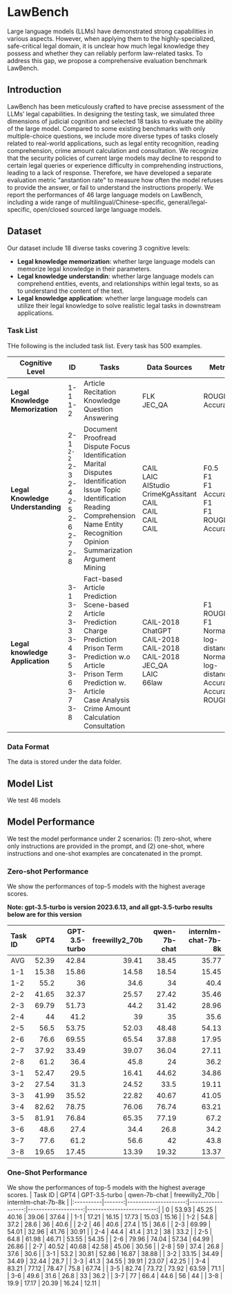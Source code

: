 # LawBench

Large language models (LLMs) have demonstrated strong capabilities in various aspects. However, when applying them to the highly-specialized, safe-critical legal domain, it is unclear how much legal knowledge they possess and whether they can reliably perform law-related tasks. To address this gap, we propose a comprehensive evaluation benchmark LawBench. 

## Introduction
LawBench has been meticulously crafted to have precise assessment of the LLMs’ legal capabilities.
In designing the testing task, we simulated three dimensions of judicial cognition and selected 18 tasks to evaluate the ability of the large model. Compared to some existing benchmarks with only multiple-choice questions, we include more diverse types of tasks closely related to real-world applications, such as legal entity recognition, reading comprehension, crime amount calculation and consultation.
We recognize that the security policies of current large models may decline to respond to certain legal queries or experience difficulty in comprehending instructions, leading to a lack of response. Therefore, we have developed
a separate evaluation metric "anstantion rate" to measure how often the model refuses to provide the answer, or fail to understand the instructions properly.
We report the performances of 46 large language models on LawBench, including a wide range of multilingual/Chinese-specific, general/legal-specific, open/closed sourced large language models.

## Dataset
Our dataset include 18 diverse tasks covering 3 cognitive levels: 
- **Legal knowledge memorization**: whether large language models can memorize legal knowledge in their parameters.
- **Legal knowledge understandin**: whether large language models can comprehend entities, events, and relationships within legal texts, so as to understand the content of the text.
- **Legal knowledge application**: whether large language models can utilize their legal knowledge to solve realistic legal tasks in downstream applications.

### Task List
THe following is the included task list. Every task has 500 examples.

| Cognitive Level                                | ID | Tasks                      | Data Sources | Metrics |
|---------------------------------------------------------|-------------|-------------------------------------|-----------------------|------------------|
|    **Legal Knowledge  Memorization**  | 1-1 <br> 1-2        | Article Recitation   <br>    Knowledge Question Answering           | FLK     <br>   JEC\_QA             | ROUGE-L   <br>  Accuracy     |
|    **Legal Knowledge Understanding**  | 2-1 <br> `2-2` <br> 2-3 <br> 2-4 <br> 2-5 <br> 2-6 <br> 2-7 <br> 2-8   | Document Proofread<br>Dispute Focus Identification <br> Marital Disputes Identification<br> Issue Topic Identification <br> Reading Comprehension <br>Name Entity Recognition <br>Opinion Summarization <br> Argument Mining | CAIL<br>LAIC<br>AIStudio<br>CrimeKgAssitant<br>CAIL<br>CAIL<br>CAIL<br>CAIL                  | F0.5<br>F1<br>F1<br>Accuracy<br>F1<br>F1<br>ROUGE-L<br>Accuracy              |                                                       
| **Legal knowledge Application**| 3-1 <br> 3-2 <br> 3-3 <br> 3-4 <br> 3-5 <br> 3-6 <br> 3-7 <br> 3-8   | Fact-based Article Prediction <br> Scene-based Article Prediction <br> Charge Prediction <br> Prison Term Prediction w.o Article <br> Prison Term Prediction w. Article <br> Case Analysis  <br> Crime Amount Calculation <br>Consultation | CAIL-2018 <br> ChatGPT <br> CAIL-2018 <br> CAIL-2018 <br> CAIL-2018 <br> JEC\_QA <br> LAIC <br> 66law| F1<br> ROUGE-L <br> F1 <br> Normalized log-distance <br> Normalized log-distance <br> Accuracy<br> Accuracy <br> ROUGE-L                                                      | 3-2         | Scene-based Article Prediction      | ChatGPT               | Rouge-L          |

### Data Format
The data is stored under the data folder.

## Model List
We test 46 models

## Model Performance
We test the  model performance under 2 scenarios: (1) zero-shot, where only instructions are provided in the prompt, and (2) one-shot, where instructions and one-shot examples are concatenated in the prompt.

### Zero-shot Performance
We show the performances of top-5 models with the highest average scores.

**Note: gpt-3.5-turbo is version 2023.6.13, and all gpt-3.5-turbo results below are for this version**

| Task ID   |   GPT4 |   GPT-3.5-turbo      |   freewilly2_70b    |   qwen-7b-chat    |   internlm-chat-7b-8k    |
|:----------|-------:|---------------------:|--------------------:|------------------:|-------------------------:|
| AVG       |  52.39 |                42.84 |               39.41 |             38.45 |                    35.77 |
| 1-1       |  15.38 |                15.86 |               14.58 |             18.54 |                    15.45 |
| 1-2       |  55.2  |                36    |               34.6  |             34    |                    40.4  |
| 2-2       |  41.65 |                32.37 |               25.57 |             27.42 |                    35.46 |
| 2-3       |  69.79 |                51.73 |               44.2  |             31.42 |                    28.96 |
| 2-4       |  44    |                41.2  |               39    |             35    |                    35.6  |
| 2-5       |  56.5  |                53.75 |               52.03 |             48.48 |                    54.13 |
| 2-6       |  76.6  |                69.55 |               65.54 |             37.88 |                    17.95 |
| 2-7       |  37.92 |                33.49 |               39.07 |             36.04 |                    27.11 |
| 2-8       |  61.2  |                36.4  |               45.8  |             24    |                    36.2  |
| 3-1       |  52.47 |                29.5  |               16.41 |             44.62 |                    34.86 |
| 3-2       |  27.54 |                31.3  |               24.52 |             33.5  |                    19.11 |
| 3-3       |  41.99 |                35.52 |               22.82 |             40.67 |                    41.05 |
| 3-4       |  82.62 |                78.75 |               76.06 |             76.74 |                    63.21 |
| 3-5       |  81.91 |                76.84 |               65.35 |             77.19 |                    67.2  |
| 3-6       |  48.6  |                27.4  |               34.4  |             26.8  |                    34.2  |
| 3-7       |  77.6  |                61.2  |               56.6  |             42    |                    43.8  |
| 3-8       |  19.65 |                17.45 |               13.39 |             19.32 |                    13.37 |

### One-Shot Performance
We show the performances of top-5 models with the highest average scores.
| Task ID   |   GPT4 |   GPT-3.5-turbo      |   qwen-7b-chat    |   freewilly2_70b    |   internlm-chat-7b-8k    |
|:----------|-------:|---------------------:|------------------:|--------------------:|-------------------------:|
| 0         |  53.93 |                45.25 |             40.16 |               39.06 |                    37.64 |
| 1-1       |  17.21 |                16.15 |             17.73 |               15.03 |                    15.16 |
| 1-2       |  54.8  |                37.2  |             28.6  |               36    |                    40.6  |
| 2-2       |  46    |                40.6  |             27.4  |               15    |                    36.6  |
| 2-3       |  69.99 |                54.01 |             32.96 |               41.76 |                    30.91 |
| 2-4       |  44.4  |                41.4  |             31.2  |               38    |                    33.2  |
| 2-5       |  64.8  |                61.98 |             46.71 |               53.55 |                    54.35 |
| 2-6       |  79.96 |                74.04 |             57.34 |               64.99 |                    26.86 |
| 2-7       |  40.52 |                40.68 |             42.58 |               45.06 |                    30.56 |
| 2-8       |  59    |                37.4  |             26.8  |               37.6  |                    30.6  |
| 3-1       |  53.2  |                30.81 |             52.86 |               16.87 |                    38.88 |
| 3-2       |  33.15 |                34.49 |             34.49 |               32.44 |                    28.7  |
| 3-3       |  41.3  |                34.55 |             39.91 |               23.07 |                    42.25 |
| 3-4       |  83.21 |                77.12 |             78.47 |               75.8  |                    67.74 |
| 3-5       |  82.74 |                73.72 |             73.92 |               63.59 |                    71.1  |
| 3-6       |  49.6  |                31.6  |             26.8  |               33    |                    36.2  |
| 3-7       |  77    |                66.4  |             44.6  |               56    |                    44    |
| 3-8       |  19.9  |                17.17 |             20.39 |               16.24 |                    12.11 |
